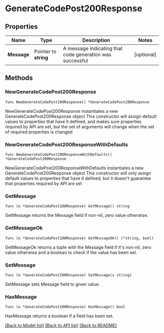 # GenerateCodePost200Response

## Properties

Name | Type | Description | Notes
------------ | ------------- | ------------- | -------------
**Message** | Pointer to **string** | A message indicating that code generation was successful | [optional] 

## Methods

### NewGenerateCodePost200Response

`func NewGenerateCodePost200Response() *GenerateCodePost200Response`

NewGenerateCodePost200Response instantiates a new GenerateCodePost200Response object
This constructor will assign default values to properties that have it defined,
and makes sure properties required by API are set, but the set of arguments
will change when the set of required properties is changed

### NewGenerateCodePost200ResponseWithDefaults

`func NewGenerateCodePost200ResponseWithDefaults() *GenerateCodePost200Response`

NewGenerateCodePost200ResponseWithDefaults instantiates a new GenerateCodePost200Response object
This constructor will only assign default values to properties that have it defined,
but it doesn't guarantee that properties required by API are set

### GetMessage

`func (o *GenerateCodePost200Response) GetMessage() string`

GetMessage returns the Message field if non-nil, zero value otherwise.

### GetMessageOk

`func (o *GenerateCodePost200Response) GetMessageOk() (*string, bool)`

GetMessageOk returns a tuple with the Message field if it's non-nil, zero value otherwise
and a boolean to check if the value has been set.

### SetMessage

`func (o *GenerateCodePost200Response) SetMessage(v string)`

SetMessage sets Message field to given value.

### HasMessage

`func (o *GenerateCodePost200Response) HasMessage() bool`

HasMessage returns a boolean if a field has been set.


[[Back to Model list]](../README.md#documentation-for-models) [[Back to API list]](../README.md#documentation-for-api-endpoints) [[Back to README]](../README.md)


